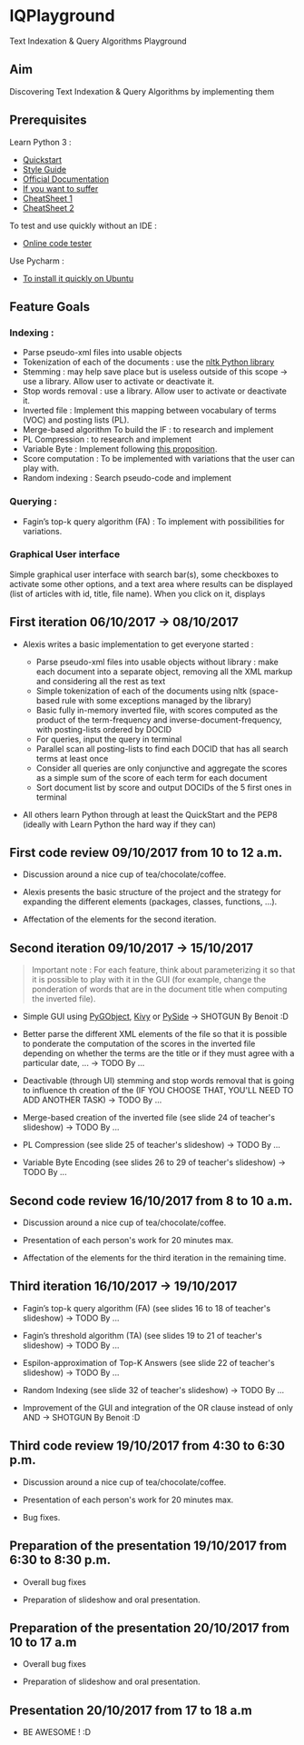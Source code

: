 # IQPlayground

Text Indexation &amp; Query Algorithms Playground

## Aim

Discovering Text Indexation &amp; Query Algorithms by implementing them 

## Prerequisites

Learn Python 3 :

+ [Quickstart](https://learnxinyminutes.com/docs/python3/)
+ [Style Guide](https://www.python.org/dev/peps/pep-0008/)
+ [Official Documentation](https://docs.python.org/3/)
+ [If you want to suffer](https://learncodethehardway.org/more-python/)
+ [CheatSheet 1](http://overapi.com/python)
+ [CheatSheet 2](https://devhints.io/python)

To test and use quickly without an IDE :

+ [Online code tester](https://tio.run/)

Use Pycharm :

+ [To install it quickly on Ubuntu](https://itsfoss.com/install-pycharm-ubuntu/)

## Feature Goals

### Indexing :

+ Parse pseudo-xml files into usable objects
+ Tokenization of each of the documents : use the [nltk Python library](http://www.nltk.org/api/nltk.tokenize.html)
+ Stemming : may help save place but is useless outside of this scope -> use a library. Allow user to activate or deactivate it.
+ Stop words removal : use a library. Allow user to activate or deactivate it.
+ Inverted file : Implement this mapping between vocabulary of terms (VOC) and posting lists (PL).
+ Merge-based algorithm To build the IF : to research and implement
+ PL Compression : to research and implement
+ Variable Byte : Implement following [this proposition](https://github.com/utahta/pyvbcode).
+ Score computation : To be implemented with variations that the user can play with.
+ Random indexing : Search pseudo-code and implement

### Querying :

+ Fagin’s top-k query algorithm (FA) : To implement with possibilities for variations.

### Graphical User interface

Simple graphical user interface with search bar(s), some checkboxes to activate some other options, and a text area where results can be displayed (list of articles with id, title, file name). When you click on it, displays

## First iteration 06/10/2017 -> 08/10/2017

- Alexis writes a basic implementation to get everyone started :

	+ Parse pseudo-xml files into usable objects without library : make each document into a separate object, removing all the XML markup and considering all the rest as text
	+ Simple tokenization of each of the documents using nltk (space-based rule with some exceptions managed by the library)
	+ Basic fully in-memory inverted file, with scores computed as the product of the term-frequency and inverse-document-frequency, with posting-lists ordered by DOCID
	+ For queries, input the query in terminal
	+ Parallel scan all posting-lists to find each DOCID that has all search terms at least once
	+ Consider all queries are only conjunctive and aggregate the scores as a simple sum of the score of each term for each document
	+ Sort document list by score and output DOCIDs of the 5 first ones in terminal

- All others learn Python through at least the QuickStart and the PEP8 (ideally with Learn Python the hard way if they can)

## First code review 09/10/2017 from 10 to 12 a.m.

+ Discussion around a nice cup of tea/chocolate/coffee.

+ Alexis presents the basic structure of the project and the strategy for expanding the different elements (packages, classes, functions, ...).

+ Affectation of the elements for the second iteration.

## Second iteration 09/10/2017 -> 15/10/2017

> Important note : For each feature, think about parameterizing it so that it is possible to play with it in the GUI (for example, change the ponderation of words that are in the document title when computing the inverted file).

+ Simple GUI using [PyGObject](https://pygobject.readthedocs.io/en/latest/), [Kivy](https://kivy.org/) or [PySide](http://wiki.qt.io/PySide)
	-> SHOTGUN By Benoit :D

+ Better parse the different XML elements of the file so that it is possible to ponderate the computation of the scores in the inverted file depending on whether the terms are the title or if they must agree with a particular date, ...
	-> TODO By ...

+ Deactivable (through UI) stemming and stop words removal that is going to influence th creation of the (IF YOU CHOOSE THAT, YOU'LL NEED TO ADD ANOTHER TASK)
	-> TODO By ...

+ Merge-based creation of the inverted file (see slide 24 of teacher's slideshow)
	-> TODO By ...

+ PL Compression (see slide 25 of teacher's slideshow)
	-> TODO By ...

+ Variable Byte Encoding (see slides 26 to 29 of teacher's slideshow)
	-> TODO By ...

## Second code review 16/10/2017 from 8 to 10 a.m.

+ Discussion around a nice cup of tea/chocolate/coffee.

+ Presentation of each person's work for 20 minutes max.

+ Affectation of the elements for the third iteration in the remaining time.

## Third iteration 16/10/2017 -> 19/10/2017

+ Fagin’s top-k query algorithm (FA) (see slides 16 to 18 of teacher's slideshow)
	-> TODO By ...

+ Fagin’s threshold algorithm (TA) (see slides 19 to 21 of teacher's slideshow)
	-> TODO By ...

+ Espilon-approximation of Top-K Answers (see slide 22 of teacher's slideshow)
	-> TODO By ...

+ Random Indexing (see slide 32 of teacher's slideshow)
	-> TODO By ...

+ Improvement of the GUI and integration of the OR clause instead of only AND
	-> SHOTGUN By Benoit :D

## Third code review 19/10/2017 from 4:30 to 6:30 p.m.

+ Discussion around a nice cup of tea/chocolate/coffee.

+ Presentation of each person's work for 20 minutes max.

+ Bug fixes.

## Preparation of the presentation 19/10/2017 from 6:30 to 8:30 p.m.

+ Overall bug fixes

+ Preparation of slideshow and oral presentation.

## Preparation of the presentation 20/10/2017 from 10 to 17 a.m

+ Overall bug fixes

+ Preparation of slideshow and oral presentation.

## Presentation 20/10/2017 from 17 to 18 a.m

+ BE AWESOME ! :D
